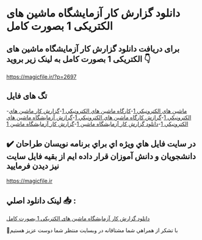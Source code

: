 # دانلود گزارش کار آزمایشگاه ماشین های الکتریکی 1 بصورت کامل

## برای دریافت دانلود گزارش کار آزمایشگاه ماشین های الکتریکی 1 بصورت کامل به لینک زیر بروید 👇

https://magicfile.ir/?p=2697

## تگ های فایل

-[ماشين هاي الکترونيکي 1](https://magicfile.ir/product/%da%af%d8%b2%d8%a7%d8%b1%d8%b4-%da%a9%d8%a7%d8%b1-%d8%a2%d8%b2%d9%85%d8%a7%d9%8a%d8%b4%da%af%d8%a7%d9%87-%d9%85%d8%a7%d8%b4%d9%8a%d9%86-%d9%87%d8%a7%d9%8a-%d8%a7%d9%84%da%a9%d8%aa%d8%b1%d9%8a%da%a9%d9%8a-1/)-[کارگاه ماشين هاي الکترونيکي 1](https://magicfile.ir/product/%da%af%d8%b2%d8%a7%d8%b1%d8%b4-%da%a9%d8%a7%d8%b1-%d8%a2%d8%b2%d9%85%d8%a7%d9%8a%d8%b4%da%af%d8%a7%d9%87-%d9%85%d8%a7%d8%b4%d9%8a%d9%86-%d9%87%d8%a7%d9%8a-%d8%a7%d9%84%da%a9%d8%aa%d8%b1%d9%8a%da%a9%d9%8a-1/)-[گزارش کار ماشين هاي الکترونيکي 1](https://magicfile.ir/product/%da%af%d8%b2%d8%a7%d8%b1%d8%b4-%da%a9%d8%a7%d8%b1-%d8%a2%d8%b2%d9%85%d8%a7%d9%8a%d8%b4%da%af%d8%a7%d9%87-%d9%85%d8%a7%d8%b4%d9%8a%d9%86-%d9%87%d8%a7%d9%8a-%d8%a7%d9%84%da%a9%d8%aa%d8%b1%d9%8a%da%a9%d9%8a-1/)-[گرازش کارگاه ماشين هاي الکترونيکي 1](https://magicfile.ir/product/%da%af%d8%b2%d8%a7%d8%b1%d8%b4-%da%a9%d8%a7%d8%b1-%d8%a2%d8%b2%d9%85%d8%a7%d9%8a%d8%b4%da%af%d8%a7%d9%87-%d9%85%d8%a7%d8%b4%d9%8a%d9%86-%d9%87%d8%a7%d9%8a-%d8%a7%d9%84%da%a9%d8%aa%d8%b1%d9%8a%da%a9%d9%8a-1/)-[گرازش آزمایشگاه ماشين هاي الکترونيکي 1](https://magicfile.ir/product/%da%af%d8%b2%d8%a7%d8%b1%d8%b4-%da%a9%d8%a7%d8%b1-%d8%a2%d8%b2%d9%85%d8%a7%d9%8a%d8%b4%da%af%d8%a7%d9%87-%d9%85%d8%a7%d8%b4%d9%8a%d9%86-%d9%87%d8%a7%d9%8a-%d8%a7%d9%84%da%a9%d8%aa%d8%b1%d9%8a%da%a9%d9%8a-1/)-[دانلود گزارش کار آزمایشگاه ماشین 1](https://magicfile.ir/product/%da%af%d8%b2%d8%a7%d8%b1%d8%b4-%da%a9%d8%a7%d8%b1-%d8%a2%d8%b2%d9%85%d8%a7%d9%8a%d8%b4%da%af%d8%a7%d9%87-%d9%85%d8%a7%d8%b4%d9%8a%d9%86-%d9%87%d8%a7%d9%8a-%d8%a7%d9%84%da%a9%d8%aa%d8%b1%d9%8a%da%a9%d9%8a-1/)-[گزارش کار آزمایشگاه ماشین 1](https://magicfile.ir/product/%da%af%d8%b2%d8%a7%d8%b1%d8%b4-%da%a9%d8%a7%d8%b1-%d8%a2%d8%b2%d9%85%d8%a7%d9%8a%d8%b4%da%af%d8%a7%d9%87-%d9%85%d8%a7%d8%b4%d9%8a%d9%86-%d9%87%d8%a7%d9%8a-%d8%a7%d9%84%da%a9%d8%aa%d8%b1%d9%8a%da%a9%d9%8a-1/)

## ✔️ در سايت فايل هاي ويژه اي براي برنامه نويسان طراحان دانشجويان و دانش آموزان قرار داده ايم از بقيه فايل سايت نيز ديدن فرماييد

https://magicfile.ir


## لينک دانلود اصلي 📥 :

[دانلود گزارش کار آزمایشگاه ماشین های الکتریکی 1 بصورت کامل](https://magicfile.ir/product/%da%af%d8%b2%d8%a7%d8%b1%d8%b4-%da%a9%d8%a7%d8%b1-%d8%a2%d8%b2%d9%85%d8%a7%d9%8a%d8%b4%da%af%d8%a7%d9%87-%d9%85%d8%a7%d8%b4%d9%8a%d9%86-%d9%87%d8%a7%d9%8a-%d8%a7%d9%84%da%a9%d8%aa%d8%b1%d9%8a%da%a9%d9%8a-1/) 


🙏با تشکر از همراهي شما مشتاقانه در وبسایت منتظر شما دوست عزیز هستیم

